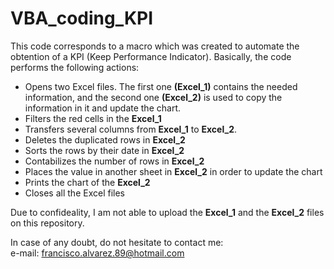# VBA_coding_KPI
This code corresponds to a macro which was created to automate the obtention of a KPI (Keep Performance Indicator).
Basically, the code performs the following actions:<br>
- Opens two Excel files. The first one **(Excel_1)** contains the needed information, and the second one **(Excel_2)** is used to copy the information in it and update the chart.<br>
- Filters the red cells in the **Excel_1**<br>
- Transfers several columns from **Excel_1** to **Excel_2**.<br>
- Deletes the duplicated rows in **Excel_2**<br>
- Sorts the rows by their date in **Excel_2**<br>
- Contabilizes the number of rows in **Excel_2**<br>
- Places the value in another sheet in **Excel_2** in order to update the chart<br>
- Prints the chart of the **Excel_2**<br>
- Closes all the Excel files<br>

Due to confideality, I am not able to upload the **Excel_1** and the **Excel_2** files on this repository.<br>

In case of any doubt, do not hesitate to contact me:<br>
e-mail: francisco.alvarez.89@hotmail.com
